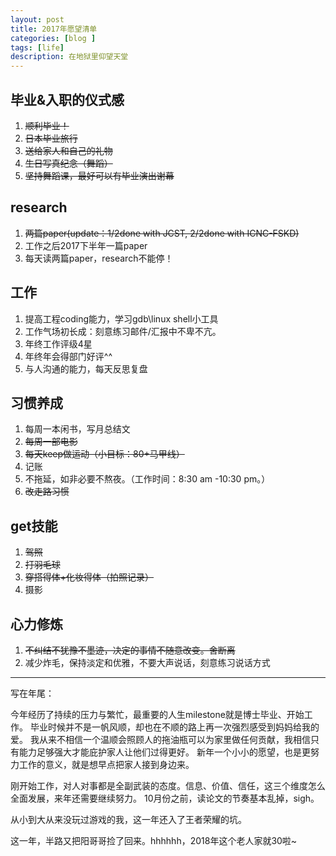 ```yaml
---
layout: post
title: 2017年愿望清单
categories: [blog ]
tags: [life]
description: 在地狱里仰望天堂
---
```


## 毕业&入职的仪式感
1. ~~顺利毕业！~~
2. ~~日本毕业旅行~~
3. ~~送给家人和自己的礼物~~
4. ~~生日写真纪念（舞蹈）~~
5. ~~坚持舞蹈课，最好可以有毕业演出谢幕~~

## research
1. ~~两篇paper(update：1/2done with JCST, 2/2done with ICNC-FSKD)~~
2. 工作之后2017下半年一篇paper
3. 每天读两篇paper，research不能停！


## 工作
1. 提高工程coding能力，学习gdb\linux shell小工具
2. 工作气场初长成：刻意练习邮件/汇报中不卑不亢。
3. 年终工作评级4星
4. 年终年会得部门好评^^
5. 与人沟通的能力，每天反思复盘


## 习惯养成

1. 每周一本闲书，写月总结文
2. ~~每周一部电影~~
3. ~~每天keep做运动（小目标：80+马甲线）~~
4. 记账
5. 不拖延，如非必要不熬夜。（工作时间：8:30 am -10:30 pm。）
6. ~~改走路习惯~~


## get技能
1. ~~驾照~~
2. ~~打羽毛球~~
3. ~~穿搭得体+化妆得体（拍照记录）~~
4. 摄影


## 心力修炼
1. ~~不纠结不犹豫不墨迹，决定的事情不随意改变。舍断离~~
2. 减少炸毛，保持淡定和优雅，不要大声说话，刻意练习说话方式



------- 
写在年尾：

今年经历了持续的压力与繁忙，最重要的人生milestone就是博士毕业、开始工作。
毕业时候并不是一帆风顺，却也在不顺的路上再一次强烈感受到妈妈给我的爱。
我从来不相信一个温顺会照顾人的拖油瓶可以为家里做任何贡献，我相信只有能力足够强大才能庇护家人让他们过得更好。
新年一个小小的愿望，也是更努力工作的意义，就是想早点把家人接到身边来。

刚开始工作，对人对事都是全副武装的态度。信息、价值、信任，这三个维度怎么全面发展，来年还需要继续努力。
10月份之前，读论文的节奏基本乱掉，sigh。

从小到大从来没玩过游戏的我，这一年还入了王者荣耀的坑。

这一年，半路又把阳哥哥捡了回来。hhhhhh，2018年这个老人家就30啦~


